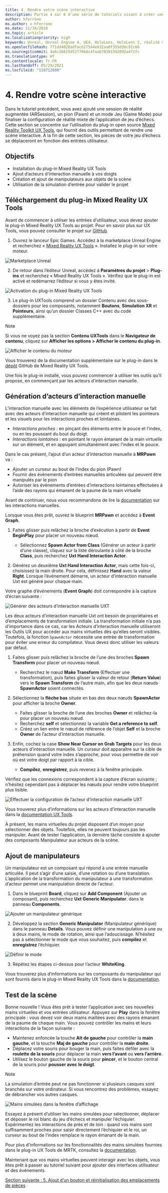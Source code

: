 ```yaml
---
title: 4. Rendre votre scène interactive
description: Partie 4 sur 6 d’une série de tutoriels visant à créer une application de jeu d’échecs simple avec Unreal Engine 4 et le plug-in Mixed Reality Toolkit UX Tools
author: hferrone
ms.author: v-hferrone
ms.date: 11/18/2020
ms.topic: article
ms.localizationpriority: high
keywords: Unreal, Unreal Engine 4, UE4, HoloLens, HoloLens 2, réalité mixte, tutoriel, bien démarrer, mrtk, uxt, UX Tools, documentation, casque de réalité mixte, casque windows mixed reality, casque de réalité virtuelle
ms.openlocfilehash: 771dd4028adfacb27544e632aa0f355d3bc91c66
ms.sourcegitcommit: 4a6c26615d52776bdc4faab70391592092a471fc
ms.translationtype: HT
ms.contentlocale: fr-FR
ms.lasthandoff: 05/29/2021
ms.locfileid: "110712600"
---
```

# <a name="4-making-your-scene-interactive"></a>4. Rendre votre scène interactive

Dans le tutoriel précédent, vous avez ajouté une session de réalité augmentée (ARSession), un pion (Pawn) et un mode Jeu (Game Mode) pour finaliser la configuration de réalité mixte de l’application de jeu d’échecs. Cette section se concentre sur l’utilisation du plug-in open source [Mixed Reality Toolkit UX Tools](https://github.com/microsoft/MixedReality-UXTools-Unreal), qui fournit des outils permettant de rendre une scène interactive. À la fin de cette section, les pièces de votre jeu d’échecs se déplaceront en fonction des entrées utilisateur.

## <a name="objectives"></a>Objectifs

* Installation du plug-in Mixed Reality UX Tools
* Ajout d’acteurs d’interaction manuelle à vos doigts
* Création et ajout de manipulateurs aux objets de la scène
* Utilisation de la simulation d’entrée pour valider le projet

## <a name="downloading-the-mixed-reality-ux-tools-plugin"></a>Téléchargement du plug-in Mixed Reality UX Tools
Avant de commencer à utiliser les entrées d’utilisateur, vous devez ajouter le plug-in Mixed Reality UX Tools au projet. Pour en savoir plus sur UX Tools, vous pouvez consulter le projet sur [GitHub](https://aka.ms/uxt-unreal).

1. Ouvrez le lanceur Epic Games. Accédez à la marketplace Unreal Engine et recherchez « [Mixed Reality UX Tools](https://www.unrealengine.com/marketplace/en-US/product/mixed-reality-ux-tools) ». Installez le plug-in sur votre moteur.

![Marketplace Unreal](images/unreal-uxt/2-uxt-plugin.PNG)

2. De retour dans l’éditeur Unreal, accédez à **Paramètres du projet** > **Plug-ins** et recherchez « Mixed Reality UX Tools ». Vérifiez que le plug-in est activé et redémarrez l’éditeur si vous y êtes invité.

![Activation du plug-in Mixed Reality UX Tools](images/unreal-uxt/2-enable-uxt.PNG)

3.  Le plug-in UXTools comprend un dossier Contenu avec des sous-dossiers pour les composants, notamment **Boutons**, **Simulation XR** et **Pointeurs**, ainsi qu’un dossier Classes C++ avec du code supplémentaire.  

> [!NOTE]
> Si vous ne voyez pas la section **Contenu UXTools** dans le **Navigateur de contenu**, cliquez sur **Afficher les options > Afficher le contenu du plug-in**.

![Afficher le contenu du moteur](images/unreal-uxt/4-showenginecontent.PNG)

Vous trouverez de la documentation supplémentaire sur le plug-in dans le [dépôt](https://aka.ms/uxt-unreal) GitHub de Mixed Reality UX Tools.

Une fois le plug-in installé, vous pouvez commencer à utiliser les outils qu’il propose, en commençant par les acteurs d’interaction manuelle.

## <a name="spawning-hand-interaction-actors"></a>Génération d’acteurs d’interaction manuelle

L’interaction manuelle avec les éléments de l’expérience utilisateur se fait avec des acteurs d’interaction manuelle qui créent et pilotent les pointeurs et les visuels pour les interactions proches et lointaines.
- *Interactions proches* : en pinçant des éléments entre le pouce et l’index, ou en les poussant du bout du doigt.
- *Interactions lointaines* : en pointant le rayon émanant de la main virtuelle sur un élément, et en appuyant simultanément avec l’index et le pouce.

Dans le cas présent, l’ajout d’un acteur d’interaction manuelle à **MRPawn** va :
- Ajouter un curseur au bout de l’index du pion (Pawn)
- Fournir des événements d’entrées manuelles articulées qui peuvent être manipulés par le pion
- Autoriser les événements d’entrées d’interactions lointaines effectuées à l’aide des rayons qui émanent de la paume de la main virtuelle

Avant de continuer, nous vous recommandons de lire la [documentation](https://microsoft.github.io/MixedReality-UXTools-Unreal/Docs/HandInteraction.html) sur les interactions manuelles.

Lorsque vous êtes prêt, ouvrez le blueprint **MRPawn** et accédez à **Event Graph**.

1. Faites glisser puis relâchez la broche d’exécution à partir de **Event BeginPlay** pour placer un nouveau nœud.
    * Sélectionnez **Spawn Actor from Class** (Générer un acteur à partir d’une classe), cliquez sur la liste déroulante à côté de la broche **Class**, puis recherchez **Uxt Hand Interaction Actor**.  

2. Générez un deuxième **Uxt Hand Interaction Actor**, mais cette fois-ci, choisissez la main droite. Pour cela, définissez **Hand** avec la valeur **Right**. Lorsque l’événement démarre, un acteur d’interaction manuelle Uxt est généré pour chaque main.

Votre graphe d’événements (**Event Graph**) doit correspondre à la capture d’écran suivante :

![Générer des acteurs d’interaction manuelle UXT](images/unreal-uxt/4-spawnactor.PNG)

Les deux acteurs d’interaction manuelle Uxt ont besoin de propriétaires et d’emplacements de transformation initiale. La transformation initiale n’a pas d’importance dans ce cas, car les Acteurs d’interaction manuelle utiliseront les Outils UX pour accéder aux mains virtuelles dès qu’elles seront visibles. Toutefois, la fonction `SpawnActor` nécessite une entrée de transformation pour éviter une erreur du compilateur. Vous devez donc utiliser les valeurs par défaut.

1. Faites glisser puis relâchez la broche de l’une des broches **Spawn Transform** pour placer un nouveau nœud.
    * Recherchez le nœud **Make Transform** (Effectuer une transformation), puis faites glisser la valeur de retour (**Return Value**) vers le **Spawn Transform** de l’autre main, afin que les deux nœuds **SpawnActor** soient connectés.

2.  Sélectionnez la **flèche bas** située en bas des deux nœuds **SpawnActor** pour afficher la broche **Owner**.    
    * Faites glisser la broche de l’une des broches **Owner** et relâchez-la pour placer un nouveau nœud.
    * Recherchez **self** et sélectionnez la variable **Get a reference to self**.
    * Créez un lien entre le nœud de référence de l’objet **Self** et la broche **Owner** de l’acteur d’interaction manuelle.
3. Enfin, cochez la case **Show Near Cursor on Grab Targets** pour les deux acteurs d’interaction manuelle. Un curseur doit apparaître sur la cible de préhension quand votre index s’approche, pour vous permettre de voir où est votre doigt par rapport à la cible.
    * **Compilez**, **enregistrez**, puis revenez à la fenêtre principale.

Vérifiez que les connexions correspondent à la capture d’écran suivante ; n’hésitez cependant pas à déplacer les nœuds pour rendre votre blueprint plus lisible.

![Effectuer la configuration de l’acteur d’interaction manuelle UXT](images/unreal-uxt/4-fingerptrs.PNG)

Vous trouverez plus d’informations sur les acteurs d’interaction manuelle dans la [documentation UX Tools](https://microsoft.github.io/MixedReality-UXTools-Unreal/Docs/HandInteraction.html).

À présent, les mains virtuelles du projet disposent d’un moyen pour sélectionner des objets. Toutefois, elles ne peuvent toujours pas les manipuler. Avant de tester l’application, la dernière tâche consiste à ajouter des composants Manipulateur aux acteurs de la scène.

## <a name="attaching-manipulators"></a>Ajout de manipulateurs

Un manipulateur est un composant qui répond à une entrée manuelle articulée. Il peut s’agir d’une saisie, d’une rotation ou d’une translation. L’application de la transformation du manipulateur à une transformation d’acteur permet une manipulation directe de l’acteur.

1. Dans le blueprint **Board**, cliquez sur **Add Component** (Ajouter un composant), puis recherchez **Uxt Generic Manipulator**. dans le panneau **Components**.

![Ajouter un manipulateur générique](images/unreal-uxt/4-addmanip.PNG)

2. Développez la section **Generic Manipulator** (Manipulateur générique) dans le panneau **Details**. Vous pouvez définir une manipulation à une ou à deux mains, le mode de rotation, ainsi que l’adoucissage. N’hésitez pas à sélectionner le mode que vous souhaitez, puis **compilez** et **enregistrez** l’échiquier.

![Définir le mode](images/unreal-uxt/4-setrotmode.PNG)

3. Répétez les étapes ci-dessus pour l’acteur **WhiteKing**.

Vous trouverez plus d’informations sur les composants du manipulateur qui sont fournis dans le plug-in Mixed Reality UX Tools dans la [documentation](https://microsoft.github.io/MixedReality-UXTools-Unreal/Docs/Manipulator.html).

## <a name="testing-the-scene"></a>Test de la scène

Bonne nouvelle ! Vous êtes prêt à tester l’application avec ses nouvelles mains virtuelles et vos entrées utilisateur. Appuyez sur **Play** dans la fenêtre principale : vous devez voir deux mains maillées avec des rayons émanant de la paume de chaque main. Vous pouvez contrôler les mains et leurs interactions de la façon suivante :
- Maintenez enfoncée la touche **Alt de gauche** pour contrôler la **main gauche**, et la touche **Maj de gauche** pour contrôler la **main droite**.
- Déplacez votre souris pour bouger la main, puis faites défiler avec la **roulette de la souris** pour déplacer la main **vers l’avant** ou **vers l’arrière**.
- Utilisez le bouton gauche de la souris pour **pincer**, et le bouton central de la souris pour **pousser avec le doigt**.

> [!NOTE]
> La simulation d’entrée peut ne pas fonctionner si plusieurs casques sont branchés sur votre ordinateur. Si vous rencontrez des problèmes, essayez de débrancher vos autres casques.

![Mains simulées dans la fenêtre d’affichage](images/unreal-uxt/4-handsim.PNG)

Essayez à présent d’utiliser les mains simulées pour sélectionner, déplacer et déposer le roi blanc du jeu d’échecs et manipuler l’échiquier. Expérimentez les interactions de près et de loin : quand vos mains sont suffisamment proches pour saisir directement l’échiquier et le roi, un curseur au bout de l’index remplace le rayon émanant de la main.

Pour plus d’informations sur les fonctionnalités des mains simulées fournies dans le plug-in UX Tools de MRTK, consultez la [documentation](https://microsoft.github.io/MixedReality-UXTools-Unreal/Docs/InputSimulation.html).

Maintenant que vos mains virtuelles peuvent interagir avec les objets, vous êtes prêt à passer au tutoriel suivant pour ajouter des interfaces utilisateur et des événements.

[Section suivante : 5. Ajout d’un bouton et réinitialisation des emplacements de pièces](unreal-uxt-ch5.md)
